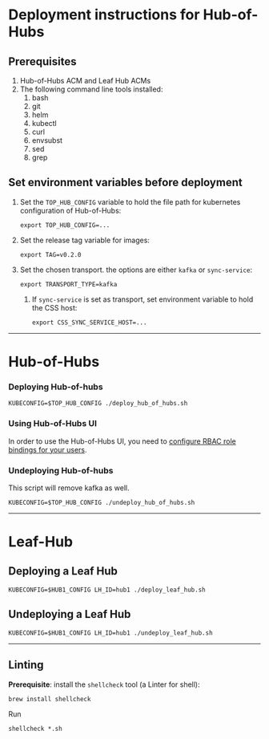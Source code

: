# Deployment instructions for Hub-of-Hubs

## Prerequisites

1. Hub-of-Hubs ACM and Leaf Hub ACMs
1. The following command line tools installed:
    1. bash
    1. git
    1. helm
    1. kubectl
    1. curl
    1. envsubst
    1. sed
    1. grep

##  Set environment variables before deployment

1.  Set the `TOP_HUB_CONFIG` variable to hold the file path for kubernetes configuration of Hub-of-Hubs:
    ```
    export TOP_HUB_CONFIG=...
    ```

1.  Set the release tag variable for images:
    ```
    export TAG=v0.2.0
    ```
    
1.  Set the chosen transport. the options are either `kafka` or `sync-service`:
    ```
    export TRANSPORT_TYPE=kafka
    ``` 
    
    1.  If `sync-service` is set as transport, set environment variable to hold the CSS host:
        ```
        export CSS_SYNC_SERVICE_HOST=...
        ```
----

# Hub-of-Hubs

### Deploying Hub-of-hubs

```
KUBECONFIG=$TOP_HUB_CONFIG ./deploy_hub_of_hubs.sh
```

### Using Hub-of-Hubs UI

In order to use the Hub-of-Hubs UI, you need to
[configure RBAC role bindings for your users](https://github.com/open-cluster-management/hub-of-hubs-rbac/blob/main/README.md#update-role-bindings-or-role-definitions).

### Undeploying Hub-of-hubs

This script will remove kafka as well.
```
KUBECONFIG=$TOP_HUB_CONFIG ./undeploy_hub_of_hubs.sh
```

----

# Leaf-Hub

## Deploying a Leaf Hub

```
KUBECONFIG=$HUB1_CONFIG LH_ID=hub1 ./deploy_leaf_hub.sh
```

## Undeploying a Leaf Hub

```
KUBECONFIG=$HUB1_CONFIG LH_ID=hub1 ./undeploy_leaf_hub.sh
```

----

## Linting

**Prerequisite**: install the `shellcheck` tool (a Linter for shell):

```
brew install shellcheck
```

Run
```
shellcheck *.sh
```
